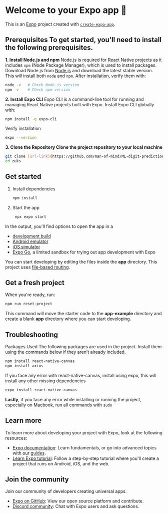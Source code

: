 # Welcome to your Expo app 👋

This is an [Expo](https://expo.dev) project created with [`create-expo-app`](https://www.npmjs.com/package/create-expo-app).

## Prerequisites To get started, you’ll need to install the following prerequisites.

**1. Install Node.js and npm** Node.js is required for React Native projects as it includes `npm` (Node Package Manager), which is used to install packages. Download Node.js from [Node.js](https://nodejs.org/) and download the latest stable version. This will install both `node` and `npm`. After installation, verify them with:
```bash
node -v   # Check Node.js version
npm -v    # Check npm version
```

**2. Install Expo CLI** Expo CLI is a command-line tool for running and managing React Native projects built with Expo. Install Expo CLI globally with:
```bash
npm install -g expo-cli
```
Verify installation
```bash
expo --version
```
**3. Clone the Repository Clone the project repository to your local machine**
```bash
git clone [url-link](https://github.com/man-of-mind/ML-digit-prediction-app.git)
cd zuks
```

## Get started

1. Install dependencies

   ```bash
   npm install
   ```

2. Start the app

   ```bash
    npx expo start
   ```

In the output, you'll find options to open the app in a

- [development build](https://docs.expo.dev/develop/development-builds/introduction/)
- [Android emulator](https://docs.expo.dev/workflow/android-studio-emulator/)
- [iOS simulator](https://docs.expo.dev/workflow/ios-simulator/)
- [Expo Go](https://expo.dev/go), a limited sandbox for trying out app development with Expo

You can start developing by editing the files inside the **app** directory. This project uses [file-based routing](https://docs.expo.dev/router/introduction).

## Get a fresh project

When you're ready, run:

```bash
npm run reset-project
```

This command will move the starter code to the **app-example** directory and create a blank **app** directory where you can start developing.

## Troubleshooting
Packages Used The following packages are used in the project. Install them using the commands below if they aren’t already included.
```bash
npm install react-native-canvas
npm install axios
```
If you face any error with react-native-canvas, install using expo, this will install any other missing dependencies
```bash
expo install react-native-canvas
```
**Lastly**, if you face any error while installing or running the project, especially on Macbook, run all commands with `sudo`

## Learn more

To learn more about developing your project with Expo, look at the following resources:

- [Expo documentation](https://docs.expo.dev/): Learn fundamentals, or go into advanced topics with our [guides](https://docs.expo.dev/guides).
- [Learn Expo tutorial](https://docs.expo.dev/tutorial/introduction/): Follow a step-by-step tutorial where you'll create a project that runs on Android, iOS, and the web.

## Join the community

Join our community of developers creating universal apps.

- [Expo on GitHub](https://github.com/expo/expo): View our open source platform and contribute.
- [Discord community](https://chat.expo.dev): Chat with Expo users and ask questions.
